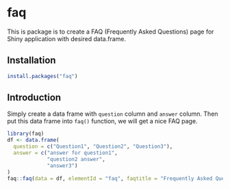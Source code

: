 
<!-- README.md is generated from README.Rmd. Please edit that file -->

# faq

<!-- badges: start -->

<!-- badges: end -->

This is package is to create a FAQ (Frequently Asked Questions) page for
Shiny application with desired data.frame.

## Installation

``` r
install.packages("faq")
```

## Introduction

Simply create a data frame with `question` column and `answer` column.
Then put this data frame into `faq()` function, we will get a nice FAQ
page.

``` r
library(faq)
df <- data.frame(
  question = c("Question1", "Question2", "Question3"),
  answer = c("answer for question1", 
             "question2 answer", 
             "answer3")
)
faq::faq(data = df, elementId = "faq", faqtitle = "Frequently Asked Questions")
```


